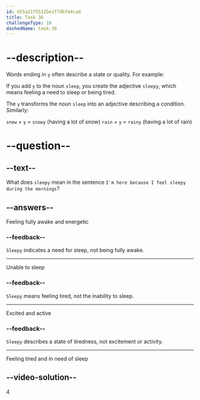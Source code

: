 ```yaml
---
id: 655a21f5512be1f7dbfe4cad
title: Task 36
challengeType: 19
dashedName: task-36
---
```

# --description--

Words ending in `y` often describe a state or quality. For example:

If you add `y` to the noun `sleep`, you create the adjective `sleepy`, which means feeling a need to sleep or being tired. 

The `y` transforms the noun `sleep` into an adjective describing a condition. Similarly:

`snow` + `y` = `snowy` (having a lot of snow)
`rain` + `y` = `rainy` (having a lot of rain)

# --question--

## --text--

What does `sleepy` mean in the sentence `I'm here because I feel sleepy during the mornings`?

## --answers--

Feeling fully awake and energetic

### --feedback--

`Sleepy` indicates a need for sleep, not being fully awake.

---

Unable to sleep

### --feedback--

`Sleepy` means feeling tired, not the inability to sleep.

---

Excited and active

### --feedback--

`Sleepy` describes a state of tiredness, not excitement or activity.

---

Feeling tired and in need of sleep

## --video-solution--

4
